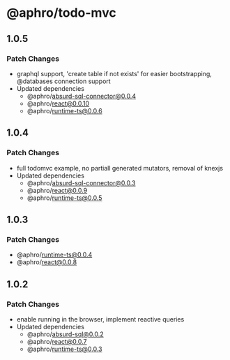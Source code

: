 # @aphro/todo-mvc

## 1.0.5

### Patch Changes

- graphql support, 'create table if not exists' for easier bootstrapping, @databases connection support
- Updated dependencies
  - @aphro/absurd-sql-connector@0.0.4
  - @aphro/react@0.0.10
  - @aphro/runtime-ts@0.0.6

## 1.0.4

### Patch Changes

- full todomvc example, no partiall generated mutators, removal of knexjs
- Updated dependencies
  - @aphro/absurd-sql-connector@0.0.3
  - @aphro/react@0.0.9
  - @aphro/runtime-ts@0.0.5

## 1.0.3

### Patch Changes

- @aphro/runtime-ts@0.0.4
- @aphro/react@0.0.8

## 1.0.2

### Patch Changes

- enable running in the browser, implement reactive queries
- Updated dependencies
  - @aphro/absurd-sql@0.0.2
  - @aphro/react@0.0.7
  - @aphro/runtime-ts@0.0.3
